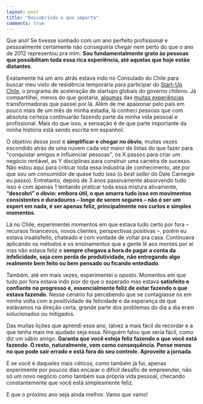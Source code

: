 ```yaml
---
layout: post
title: "Descobrindo o que importa"
comments: true
---
```


Que ano! Se tivesse sonhado com um ano perfeito profissional e pessoalmente certamente não conseguiria chegar nem perto do que o ano de 2012 representou pra mim. __Sou fundamentalmente grato às pessoas que possibilitam toda essa rica experiência, até aquelas que hoje estão distantes__.

Exatamente há um ano atrás estava indo no Consulado do Chile para buscar meu visto de residência temporária para participar do [Start-Up Chile](http://www.startupchile.org/), o programa de aceleração de startups globais do governo chileno. Já compartilhei, menos do que gostaria, [algumas](2012/05/18/um-ano-depois-licoes-aprendidas) das [muitas experiências](2012/03/05/chile-2-meses-e-contando) transformadoras que passei por lá. Além de me apaixonar pelo país em pouco mais de um mês de minha estadia, lá conheci pessoas que com absoluta certeza continuarão fazendo parte da minha vida pessoal e profissional. Mais do que isso, a sensação é de que parte importante da minha história está sendo escrita em espanhol.

O objetivo desse post é __simplificar e chegar no óbvio__, muitas vezes escondido atrás de uma nuvem cada vez maior de listas do que fazer para "conquistar amigos e influenciar pessoas", os X passos para criar um negócio rentável, as Y disciplinas para construir uma carreira de sucesso. Não estou aqui para criticar toda essa industria de conhecimento, até por que sou um consumidor de quase tudo isso (o _best seller_ do Dale Carnegie eu passo). Entretanto, depois de 3 anos passivamente absorvendo tudo isso e com apenas 1 tentando praticar toda essa mistura ativamente, __“descobri” o óbvio: embora útil, o que amarra tudo isso em movimentos consistentes e duradouros – longe de serem seguros – não é ser um expert em nada, é ser apenas feliz, principalmente nos curtos e simples momentos__.

Lá no Chile, experimentei momentos em que estava tudo certo por fora – recursos financeiros, novos clientes, perspectivas positivas –, porém eu estava insatisfeito, chateado e com vontade de voltar pra casa. Continuava aplicando os métodos e os ensinamentos que a gente lê aos montes por aí mas não estava feliz e __sempre chegava a hora de pagar a conta da infelicidade, seja com perda de produtividade, não entregando algo realmente bem feito ou bem pensado ou ficando entediado__.

Também, até em mais vezes, experimentei o oposto. Momentos em que tudo por fora estava indo pior do que o esperado mas estava __satisfeito e confiante no progresso e, essencialmente feliz de estar fazendo o que estava fazendo__. Nesse cenário fui percebendo que se contagiasse os em minha volta com a positividade da felicidade e da esperança de que estávamos na direção certa, grande parte dos problemas do dia a dia eram solucionados ou mitigados.


Das muitas lições que aprendi esse ano, talvez a mais fácil de recordar e a que tenha mais me ajudado seja essa. Ninguém falou que seria fácil, como diz um sábio amigo. __Garanta que você esteja feliz fazendo o que você está fazendo. O resto, naturalmente, vem como consequência. Pense menos no que pode sair errado e está fora do seu controle. Aproveite a jornada__.

E se você é daqueles mais céticos, como também já fui, apenas experimente por poucos dias encarar o difícil desafio de empreender, não só um novo negócio como também sua própria vida pessoal, checando constantemente que você está simplesmente feliz.

E que o próximo ano seja ainda melhor. Vamo que vamo!
